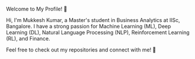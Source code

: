 Welcome to My Profile! 👋

Hi, I'm Mukkesh Kumar, a Master's student in Business Analytics at IISc, Bangalore. I have a strong passion for Machine Learning (ML), Deep Learning (DL), Natural Language Processing (NLP), Reinforcement Learning (RL), and Finance.

Feel free to check out my repositories and connect with me! 🚀
<!--
**MukkeshKB/MukkeshKB** is a ✨ _special_ ✨ repository because its `README.md` (this file) appears on your GitHub profile.

Here are some ideas to get you started:

- 🔭 I’m currently working on ...
- 🌱 I’m currently learning ...
- 👯 I’m looking to collaborate on ...
- 🤔 I’m looking for help with ...
- 💬 Ask me about ...
- 📫 How to reach me: ...
- 😄 Pronouns: ...
- ⚡ Fun fact: ...
-->
